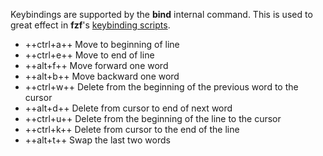 Keybindings are supported by the **bind** internal command.
This is used to great effect in **fzf**'s [keybinding scripts](https://thevaluable.dev/fzf-shell-integration/).

-   ++ctrl+a++ Move to beginning of line
-   ++ctrl+e++ Move to end of line
-   ++alt+f++ Move forward one word
-   ++alt+b++ Move backward one word
-   ++ctrl+w++ Delete from the beginning of the previous word to the cursor
-   ++alt+d++ Delete from cursor to end of next word
-   ++ctrl+u++ Delete from the beginning of the line to the cursor
-   ++ctrl+k++ Delete from cursor to the end of the line
-   ++alt+t++ Swap the last two words

